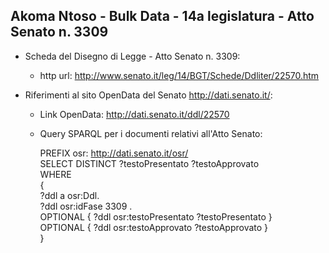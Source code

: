 ## Akoma Ntoso - Bulk Data - 14a legislatura - Atto Senato n. 3309 ##

* Scheda del Disegno di Legge - Atto Senato n. 3309:
	* http url: http://www.senato.it/leg/14/BGT/Schede/Ddliter/22570.htm

* Riferimenti al sito OpenData del Senato http://dati.senato.it/:
	* Link OpenData: http://dati.senato.it/ddl/22570
	* Query SPARQL per i documenti relativi all'Atto Senato:

        PREFIX osr: <http://dati.senato.it/osr/>  
		SELECT DISTINCT ?testoPresentato ?testoApprovato  
		WHERE  
		{  
		    ?ddl a osr:Ddl.  
		    ?ddl osr:idFase 3309 .  
		    OPTIONAL { ?ddl osr:testoPresentato ?testoPresentato }  
		    OPTIONAL { ?ddl osr:testoApprovato ?testoApprovato }  
		}
		